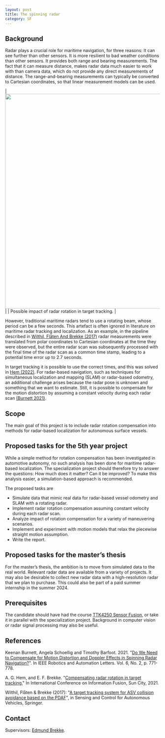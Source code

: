 ```yaml
---
layout: post
title: The spinning radar
category: SF
---
```

## Background

Radar plays a crucial role for maritime navigation, for three reasons: It can see further than other sensors. It is more resilient to bad weather conditions than other sensors. It provides both range and bearing measurements. The fact that it can measure distance, makes radar data much easier to work with than camera data, which do not provide any direct measurements of distance. The range-and-bearing measurements can typically be converted to Cartesian coordinates, so that linear measurement models can be used. 

 
|<img src="{{site.url}}/assets/rotatingtwice.png" width="700"> | 
| Possible impact of radar rotation in target tracking. |


However, traditional maritime radars tend to use a rotating beam, whose period can be a few seconds. This artefact is often ignored in literature on maritime radar tracking and localization. As an example, in the pipeline described in [Wilthil, Flåten And Brekke (2017)][WFB] radar measurements were translated from polar coordinates to Cartesian coordinates at the time they were observed, but the entire radar scan was subsequently processed with the final time of the radar scan as a common time stamp, leading to a potential time error up to 2.7 seconds. 

In target tracking it is possible to use the correct times, and this was solved in  [Hem (2022)][Hem2022]. 
For radar-based navigation, such as techniques for simultaneous localization and mapping (SLAM) or radar-based odometry, an additional challenge arises because the radar pose is unknown and something that we want to estimate. Still, it is possible to compensate for the motion distortion by assuming a constant velocity during each radar scan [(Burnett 2021)][Buernett2021]. 





## Scope
The main goal of this project is to include radar rotation compensation into methods for radar-based localization for autonomous surface vessels. 


## Proposed tasks for the 5th year project
While a simple method for rotation compensation has been investigated in automotive autonomy, no such analysis has been done for maritime radar-based localization. The specialization project should therefore try to answer the questions: How much does it matter? Can it be improved? To make this analysis easier, a simulation-based approach is recommended. 

The proposed tasks are
*	Simulate data that mimic real data for radar-based vessel odometry and SLAM with a rotating radar.
*	Implement radar rotation compensation assuming constant velocity during each radar scan. 
*	Analyze impact of rotation compensation for a variety of maneuvering scenarios. 
*	Implement and experiment with motion models that relax the piecewise straight motion assumption. 
*	Write the report. 


## Proposed tasks for the master’s thesis
For the master’s thesis, the ambition is to move from simulated data to the real world. Relevant radar data are available from a variety of projects. It may also be desirable to collect new radar data with a high-resolution radar that we plan to purchase. This could also be part of a paid summer internship in the summer 2024. 

## Prerequisites
The candidate should have had the course [TTK4250 Sensor Fusion], or take it in parallel with the specialization project. Background in computer vision or radar signal processing may also be useful. 



## References

Keenan Burnett, Angela Schoellig and Timothy Barfoot. 2021. "[Do We Need to Compensate for Motion Distortion and Doppler Effects in Spinning Radar Navigation?][Buernett2021]". In IEEE Robotics and Automation Letters. Vol. 6, No. 2,  p. 771-778.

A. G. Hem, and E. F. Brekke. "[Compensating radar rotation in target tracking.][Hem2022]" In International Conference on Information Fusion, Sun City, 2021. 

Wilthil, Flåten & Brekke (2017): "[A target tracking system for ASV collision avoidance based on the PDAF][WFB]", in Sensing and Control for Autonomous Vehicles, Springer. 



## Contact

Supervisors: [Edmund Brekke].  

[Audun Hem]: www.ntnu.edu/employees/audun.g.hem
[Edmund Brekke]: www.ntnu.edu/employees/edmund.brekke
[WFB]: https://link.springer.com/chapter/10.1007/978-3-319-55372-6_13
[Hem2022]: https://ieeexplore.ieee.org/document/9931947
[Buernett2021]: https://ieeexplore.ieee.org/document/9327473
[Sagild2021]: https://ieeexplore.ieee.org/document/9626911
[Autosit]: https://www.ntnu.edu/autosit
[Autosea]: https://www.ntnu.edu/autosea
[Milliampere]: https://www.ntnu.edu/autoferry
[TTK4250 Sensor Fusion]: https://www.ntnu.no/studier/emner/TTK4250#tab=omEmnet